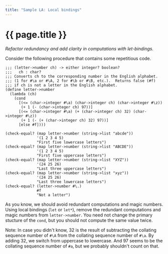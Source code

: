 ```yaml
---
title: "Sample LA: Local bindings"
---
```

# {{ page.title }}

_Refactor redundancy and add clarity in computations with let-bindings._

Consider the following procedure that contains some repetitious code.

```drracket
;;; (letter->number ch) -> either integer? boolean?
;;;   ch : char?
;;; Converts ch to the corresponding number in the English alphabet.
;;; (1 for #\a or #\A, 2 for #\b or #\B, etc.).  Returns false (#f)
;;; if ch is not a letter in the English alphabet.
(define letter->number
  (lambda (ch)
    (cond
      [(<= (char->integer #\a) (char->integer ch) (char->integer #\z))
       (+ 1 (- (char->integer ch) 97))]
      [(<= (char->integer #\a) (+ (char->integer ch) 32) (char->integer #\z))
       (+ 1 (- (+ (char->integer ch) 32) 97))]
      [else #f])))

(check-equal? (map letter->number (string->list "abcde"))
              '(1 2 3 4 5)
              "First five lowercase letters")
(check-equal? (map letter->number (string->list "ABCDE"))
              '(1 2 3 4 5)
              "First five uppercase letters")
(check-equal? (map letter->number (string->list "XYZ"))
              '(24 25 26)
              "Last three uppercase letters")
(check-equal? (map letter->number (string->list "xyz"))
              '(24 25 26)
              "Last three lowercase letters")
(check-equal? (letter->number #\.)
              #f
              "Not a letter")
```

As you know, we should avoid redundant computations and magic numbers.  Using
local bindings (`let` or `let*`), remove the redundant computations and magic
numbers from `letter->number`.  You need not change the primary stucture
of the `cond`, but you should not compute the same value twice.

Note: In case you didn't know, 32 is the result of subtracting the
collating sequence number of `#\A` from the collating sequence number
of `#\a`.  By adding 32, we switch from uppercase to lowercase.  And
97 seems to be the collating sequence number of `#a`, but we probably
shouldn't count on that.

